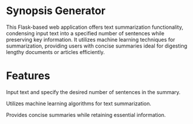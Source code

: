 # Synopsis Generator
This Flask-based web application offers text summarization functionality, condensing input text into a specified number of sentences while preserving key information. It utilizes machine learning techniques for summarization, providing users with concise summaries ideal for digesting lengthy documents or articles efficiently.

# Features
Input text and specify the desired number of sentences in the summary.

Utilizes machine learning algorithms for text summarization.

Provides concise summaries while retaining essential information.



